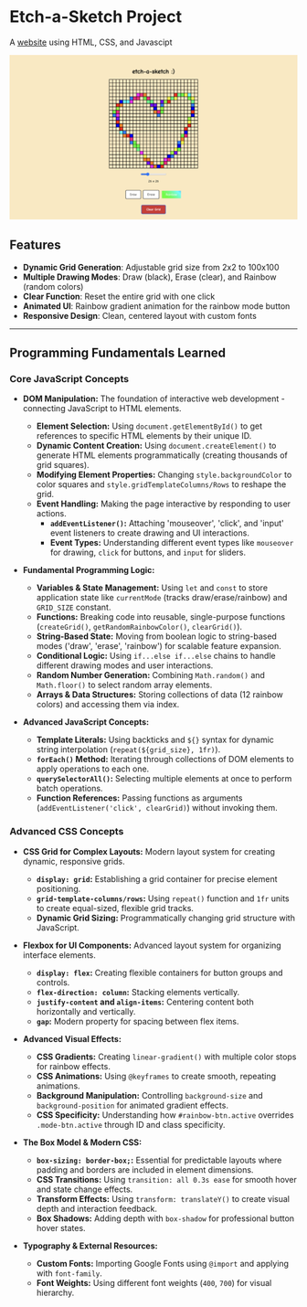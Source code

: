 # Etch-a-Sketch Project

A [website](https://justinshawacademy.github.io/etch-a-sketch/) using HTML, CSS, and Javascipt

![website](img/website_img.png)

## Features

- **Dynamic Grid Generation**: Adjustable grid size from 2x2 to 100x100
- **Multiple Drawing Modes**: Draw (black), Erase (clear), and Rainbow (random colors)
- **Clear Function**: Reset the entire grid with one click
- **Animated UI**: Rainbow gradient animation for the rainbow mode button
- **Responsive Design**: Clean, centered layout with custom fonts

---

## Programming Fundamentals Learned

### Core JavaScript Concepts

*   **DOM Manipulation:** The foundation of interactive web development - connecting JavaScript to HTML elements.
    *   **Element Selection:** Using `document.getElementById()` to get references to specific HTML elements by their unique ID.
    *   **Dynamic Content Creation:** Using `document.createElement()` to generate HTML elements programmatically (creating thousands of grid squares).
    *   **Modifying Element Properties:** Changing `style.backgroundColor` to color squares and `style.gridTemplateColumns/Rows` to reshape the grid.
    *   **Event Handling:** Making the page interactive by responding to user actions.
        *   **`addEventListener()`:** Attaching 'mouseover', 'click', and 'input' event listeners to create drawing and UI interactions.
        *   **Event Types:** Understanding different event types like `mouseover` for drawing, `click` for buttons, and `input` for sliders.

*   **Fundamental Programming Logic:**
    *   **Variables & State Management:** Using `let` and `const` to store application state like `currentMode` (tracks draw/erase/rainbow) and `GRID_SIZE` constant.
    *   **Functions:** Breaking code into reusable, single-purpose functions (`createGrid()`, `getRandomRainbowColor()`, `clearGrid()`).
    *   **String-Based State:** Moving from boolean logic to string-based modes ('draw', 'erase', 'rainbow') for scalable feature expansion.
    *   **Conditional Logic:** Using `if...else if...else` chains to handle different drawing modes and user interactions.
    *   **Random Number Generation:** Combining `Math.random()` and `Math.floor()` to select random array elements.
    *   **Arrays & Data Structures:** Storing collections of data (12 rainbow colors) and accessing them via index.

*   **Advanced JavaScript Concepts:**
    *   **Template Literals:** Using backticks and `${}` syntax for dynamic string interpolation (`repeat(${grid_size}, 1fr)`).
    *   **`forEach()` Method:** Iterating through collections of DOM elements to apply operations to each one.
    *   **`querySelectorAll()`:** Selecting multiple elements at once to perform batch operations.
    *   **Function References:** Passing functions as arguments (`addEventListener('click', clearGrid)`) without invoking them.

### Advanced CSS Concepts

*   **CSS Grid for Complex Layouts:** Modern layout system for creating dynamic, responsive grids.
    *   **`display: grid`:** Establishing a grid container for precise element positioning.
    *   **`grid-template-columns/rows`:** Using `repeat()` function and `1fr` units to create equal-sized, flexible grid tracks.
    *   **Dynamic Grid Sizing:** Programmatically changing grid structure with JavaScript.

*   **Flexbox for UI Components:** Advanced layout system for organizing interface elements.
    *   **`display: flex`:** Creating flexible containers for button groups and controls.
    *   **`flex-direction: column`:** Stacking elements vertically.
    *   **`justify-content` and `align-items`:** Centering content both horizontally and vertically.
    *   **`gap`:** Modern property for spacing between flex items.

*   **Advanced Visual Effects:**
    *   **CSS Gradients:** Creating `linear-gradient()` with multiple color stops for rainbow effects.
    *   **CSS Animations:** Using `@keyframes` to create smooth, repeating animations.
    *   **Background Manipulation:** Controlling `background-size` and `background-position` for animated gradient effects.
    *   **CSS Specificity:** Understanding how `#rainbow-btn.active` overrides `.mode-btn.active` through ID and class specificity.

*   **The Box Model & Modern CSS:**
    *   **`box-sizing: border-box;`:** Essential for predictable layouts where padding and borders are included in element dimensions.
    *   **CSS Transitions:** Using `transition: all 0.3s ease` for smooth hover and state change effects.
    *   **Transform Effects:** Using `transform: translateY()` to create visual depth and interaction feedback.
    *   **Box Shadows:** Adding depth with `box-shadow` for professional button hover states.

*   **Typography & External Resources:**
    *   **Custom Fonts:** Importing Google Fonts using `@import` and applying with `font-family`.
    *   **Font Weights:** Using different font weights (`400`, `700`) for visual hierarchy.



